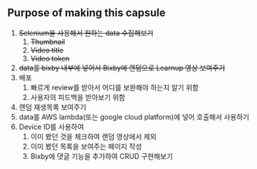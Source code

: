 ## Purpose of making this capsule

1. ~~Selenium을 사용해서 원하는 data 수집해보기~~
   1. ~~Thumbnail~~
   2. ~~Video title~~
   3. ~~Video token~~
2. ~~data를 bixby 내부에 넣어서 Bixby에 랜덤으로 Learnup 영상 보여주기~~
3. 배포
   1. 빠르게 review를 받아서 어디를 보완해야 하는지 알기 위함
   2. 사용자의 피드백을 받아보기 위함
4. 랜덤 재생목록 보여주기
5. data를 AWS lambda(또는 google cloud platform)에 넣어 호출해서 사용하기
6. Device ID를 사용하여
   1. 이미 봤던 것을 체크하여 랜덤 영상에서 제외
   2. 이미 봤던 목록을 보여주는 페이지 작성
   3. Bixby에 댓글 기능을 추가하여 CRUD 구현해보기